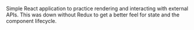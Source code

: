 Simple React application to practice rendering and interacting with external APIs. This was down without Redux to get a better feel for state and the component lifecycle. 
